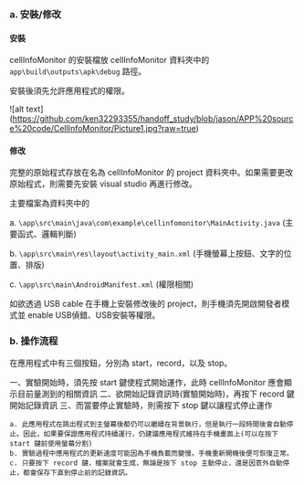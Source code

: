 ### a. 安裝/修改
#### 安裝
cellInfoMonitor 的安裝檔放 cellInfoMonitor 資料夾中的 `app\build\outputs\apk\debug` 路徑。

安裝後須先允許應用程式的權限。

![alt text] (https://github.com/ken32293355/handoff_study/blob/jason/APP%20source%20code/CellInfoMonitor/Picture1.jpg?raw=true)

#### 修改
完整的原始程式存放在名為 cellInfoMonitor 的 project 資料夾中。如果需要更改原始程式，則需要先安裝 visual studio 再進行修改。

主要檔案為資料夾中的

a. `\app\src\main\java\com\example\cellinfomonitor\MainActivity.java` (主要函式、邏輯判斷)

b. `\app\src\main\res\layout\activity_main.xml` (手機螢幕上按鈕、文字的位置、排版)

c. `\app\src\main\AndroidManifest.xml` (權限相關)

如欲透過 USB cable 在手機上安裝修改後的 project，則手機須先開啟開發者模式並 enable USB偵錯、USB安裝等權限。



### b. 操作流程
在應用程式中有三個按鈕，分別為 start，record，以及 stop。

一、實驗開始時，須先按 start 鍵使程式開始運作，此時 cellInfoMonitor 應會顯示目前量測到的相關資訊
二、欲開始記錄資訊時(實驗開始時)，再按下 record 鍵開始記錄資訊
三、而當要停止實驗時，則需按下 stop 鍵以讓程式停止運作

```
a. 此應用程式在跳出程式到主螢幕後都仍可以繼續在背景執行，但是執行一段時間後會自動停止。因此，如果要保證應用程式持續運行，仍建議應用程式維持在手機畫面上(可以在按下 start 鍵前使用螢幕分割)
b. 實驗過程中應用程式的更新速度可能因為手機負載而變慢。手機重新開機後便可恢復正常。
c. 只要按下 record 鍵，檔案就會⽣成，無論是按下 stop 主動停⽌，還是因意外⾃動停⽌，都會保存下直到停⽌前的記錄資訊。
```
